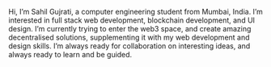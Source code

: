 Hi, I’m  Sahil Gujrati, a computer engineering student from Mumbai, India.
I’m interested in full stack web development, blockchain development, and UI design.
I’m currently trying to enter the web3 space, and create amazing decentralised solutions, supplementing it with my web development and design skills.
I’m always ready for collaboration on interesting ideas, and always ready to learn and be guided.


<!---
Sahil-Gujrati/Sahil-Gujrati is a ✨ special ✨ repository because its `README.md` (this file) appears on your GitHub profile.
You can click the Preview link to take a look at your changes.
--->
